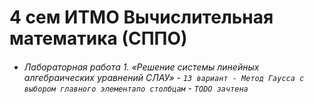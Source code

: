 # 4 сем ИТМО Вычислительная математика (СППО)

 - ###### Лабораторная работа 1. «Решение системы линейных алгебраических уравнений СЛАУ» - `13 вариант - Метод Гаусса с выбором главного элементапо столбцам` - `TODO зачтена`
